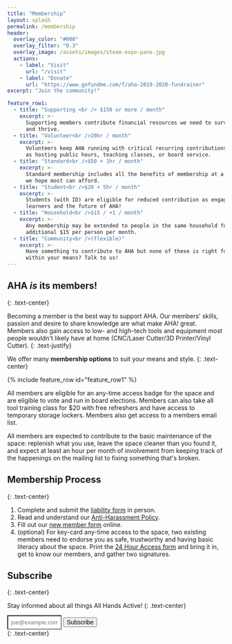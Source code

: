 ```yaml
---
title: "Membership"
layout: splash
permalink: /membership
header:
  overlay_color: "#000"
  overlay_filter: "0.3"
  overlay_image: /assets/images/steam-expo-pano.jpg
  actions:
    - label: "Visit"
      url: "/visit"
    - label: "Donate"
      url: "https://www.gofundme.com/f/aha-2019-2020-fundraiser"
excerpt: "Join the community!"

feature_row1:
  - title: "Supporting <br /> $150 or more / month"
    excerpt: >-
      Supporting members contribute financial resources we need to survive
      and thrive.
  - title: "Volunteer<br />20hr / month"
    excerpt: >-
      Volunteers keep AHA running with critical recurring contributions such
      as hosting public hours, teaching classes, or board service.
  - title: "Standard<br />$50 + 1hr / month"
    excerpt: >-
      Standard membership includes all the benefits of membership at a rate
      we hope most can afford.
  - title: "Student<br />$20 + 5hr / month"
    excerpt: >-
      Students (with ID) are eligible for reduced contribution as engaged
      learners and the future of AHA!
  - title: "Household<br />$15 / +1 / month"
    excerpt: >-
      Any membership may be extended to people in the same household for an
      additional $15 per person per month.
  - title: "Community<br />(flexible)"
    excerpt: >-
      Have something to contribute to AHA but none of these is right for you or
      within your means? Talk to us!
---
```


## AHA _is_ its members!
{: .text-center}

Becoming a member is the best way to support AHA. Our members' skills, passion
and desire to share knowledge are what make AHA!  great. Members also gain
access to low- and high-tech tools and equipment most people wouldn't likely
have at home (CNC/Laser Cutter/3D Printer/Vinyl Cutter).
{: .text-justify}

We offer many **membership options** to suit your means and style.
{: .text-center}

{% include feature_row id="feature_row1" %}

All members are eligible for an any-time access badge for the space and are
eligible to vote and run in board elections. Members can also take all tool
training class for $20 with free refreshers and have access to temporary
storage lockers.  Members also get access to a members email list.

All members are expected to contribute to the basic maintenance of the space:
replenish what you use, leave the space cleaner than you found it, and expect
at least an hour per month of involvement from keeping track of the happenings
on the mailing list to fixing something that's broken.

## Membership Process
{: .text-center}


1. Complete and submit the [liability form](https://drive.google.com/drive/folders/0Bx1lMULI24OBakNmS2dPX2JrQ1U/0B9HAmLuqM06ZY0d2X0dxTDZGbHM/0Bx1lMULI24OBaF9EVnRXeDN5eHc/0B9x4RIcqwUojMTRiQUVSZndfdzg/0B9x4RIcqwUojazRnMkdzNEZ5LTQ/0B9HAmLuqM06ZfnV1NkFxRjFOZ1R5UXNKbVc1VV9FTnZkV0xmNDZxcEdWN1BoSTNPREJFT0U/0B9HAmLuqM06ZfllMS3JWbG02X2hfdHB3WWgyZ1NJWHZDbzJweV94Z1JfY0ZfMmlCVl9QSmM?ltmpl=drive) in person.
2. Read and understand our [Anti-Harassment Policy](https://drive.google.com/file/d/0B7i6sgB2J1X7dy1TQmFuQWdoN2s/view?usp=sharing).
3. Fill out our [new member form](https://docs.google.com/forms/d/e/1FAIpQLSczPCjGqtUpuOh5KWgoJFVucV1DnnZJRZ3dxJx8YHAvMFWZHw/viewform) online.
4. (optional) For key-card any-time access to the space, two existing members need to endorse you as safe, trustworthy and having basic literacy about the space.  Print the [24 Hour Access form](https://docs.google.com/document/d/1bOipELN00-Rh_3H5WVhtKzXi6ObmuolSrnBh3vZ3V1o/edit) and bring it in, get to know our members, and gather two signatures.

## Subscribe
{: .text-center}

Stay informed about all things All Hands Active!
{: .text-center}

<div>
  <input type="text" name="email" id="email" placeholder="joe@example.com" aria-labelledby="searchbutton" style="width: 25%; background-color: #fff; padding:.5em">
  <button class="btn btn--primary" style="font-size: 1em">Subscribe</button>
</div>
{: .text-center}
